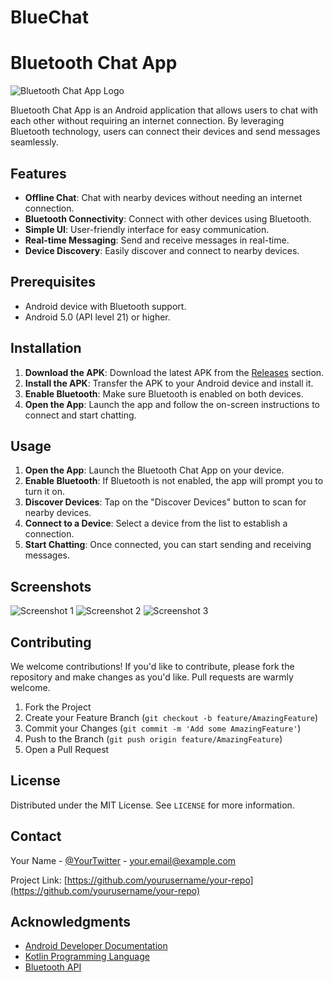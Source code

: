 # BlueChat

# Bluetooth Chat App

![Bluetooth Chat App Logo](https://via.placeholder.com/150) <!-- Replace with your app's logo -->

Bluetooth Chat App is an Android application that allows users to chat with each other without requiring an internet connection. By leveraging Bluetooth technology, users can connect their devices and send messages seamlessly.

## Features

- **Offline Chat**: Chat with nearby devices without needing an internet connection.
- **Bluetooth Connectivity**: Connect with other devices using Bluetooth.
- **Simple UI**: User-friendly interface for easy communication.
- **Real-time Messaging**: Send and receive messages in real-time.
- **Device Discovery**: Easily discover and connect to nearby devices.

## Prerequisites

- Android device with Bluetooth support.
- Android 5.0 (API level 21) or higher.

## Installation

1. **Download the APK**: Download the latest APK from the [Releases](https://github.com/yourusername/your-repo/releases) section.
2. **Install the APK**: Transfer the APK to your Android device and install it.
3. **Enable Bluetooth**: Make sure Bluetooth is enabled on both devices.
4. **Open the App**: Launch the app and follow the on-screen instructions to connect and start chatting.

## Usage

1. **Open the App**: Launch the Bluetooth Chat App on your device.
2. **Enable Bluetooth**: If Bluetooth is not enabled, the app will prompt you to turn it on.
3. **Discover Devices**: Tap on the "Discover Devices" button to scan for nearby devices.
4. **Connect to a Device**: Select a device from the list to establish a connection.
5. **Start Chatting**: Once connected, you can start sending and receiving messages.

## Screenshots

![Screenshot 1](https://via.placeholder.com/300) <!-- Replace with actual screenshot -->
![Screenshot 2](https://via.placeholder.com/300) <!-- Replace with actual screenshot -->
![Screenshot 3](https://via.placeholder.com/300) <!-- Replace with actual screenshot -->

## Contributing

We welcome contributions! If you'd like to contribute, please fork the repository and make changes as you'd like. Pull requests are warmly welcome.

1. Fork the Project
2. Create your Feature Branch (`git checkout -b feature/AmazingFeature`)
3. Commit your Changes (`git commit -m 'Add some AmazingFeature'`)
4. Push to the Branch (`git push origin feature/AmazingFeature`)
5. Open a Pull Request

## License

Distributed under the MIT License. See `LICENSE` for more information.

## Contact

Your Name - [@YourTwitter](https://twitter.com/YourTwitter) - your.email@example.com

Project Link: [https://github.com/yourusername/your-repo](https://github.com/yourusername/your-repo)

## Acknowledgments

- [Android Developer Documentation](https://developer.android.com/docs)
- [Kotlin Programming Language](https://kotlinlang.org/)
- [Bluetooth API](https://developer.android.com/guide/topics/connectivity/bluetooth)
